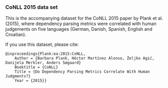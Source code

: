 ### CoNLL 2015 data set

This is the accompanying dataset for the CoNLL 2015 paper by Plank et
al. (2015), where dependency parsing metrics were correlated with
human judgements on five languages (German, Danish, Spanish, English
and Croatian).

If you use this dataset, please cite:

````
@inproceedings{Plank:ea:2015:CoNLL,
	Author = {Barbara Plank, Héctor Martínez Alonso, Željko Agić, Danijela Merkler, Anders Søgaard}
	Booktitle = {CoNLL}
	Title = {Do Dependency Parsing Metrics Correlate With Human Judgments?}
	Year = {2015}}
````